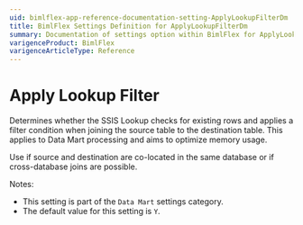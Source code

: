 ```yaml
---
uid: bimlflex-app-reference-documentation-setting-ApplyLookupFilterDm
title: BimlFlex Settings Definition for ApplyLookupFilterDm
summary: Documentation of settings option within BimlFlex for ApplyLookupFilterDm
varigenceProduct: BimlFlex
varigenceArticleType: Reference
---
```


# Apply Lookup Filter

Determines whether the SSIS Lookup checks for existing rows and applies a filter condition when joining the source table to the destination table. This applies to Data Mart processing and aims to optimize memory usage.

Use if source and destination are co-located in the same database or if cross-database joins are possible.

Notes:

* This setting is part of the `Data Mart` settings category.
* The default value for this setting is `Y`.